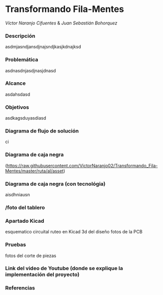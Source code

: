 # Transformando Fila-Mentes
_Víctor Naranjo Cifuentes_ & _Juan Sebastián Bohorquez_
### Descripción
asdmjasndjansdjnajsndjkasjkdnajksd
### Problemática
asdnasdnjasdjnasjdnasd
### Alcance
asdahsdasd
### Objetivos
asdkagsduyasdiasd
### Diagrama de flujo de solución
ci
### Diagrama de caja negra
(https://raw.githubusercontent.com/VictorNaranjo02/Transformando_Fila-Mentes/master/ruta/al/asset)
### Diagrama de caja negra (con tecnológia)
aisdhniausn
### /foto del tablero
### Apartado Kicad
esquematico circuital
ruteo en Kicad
3d del diseño 
fotos de la PCB
### Pruebas
fotos del corte de piezas 
### Link del video de Youtube (donde se explique la implementación del proyecto)
### Referencias
